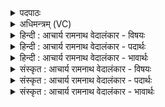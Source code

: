 <details><summary>पदपाठः</summary>

अ꣡बो꣢꣯धि। अ꣣ग्निः꣢। ज्मः। उत्। ए꣣ति। सू꣡र्यः꣢꣯। वि। उ꣣षाः꣢। च꣣न्द्रा꣢। म꣣ही꣢। आ꣣वः। अर्चि꣡षा꣢। आ꣡यु꣢꣯क्षाताम्। अ꣣श्वि꣡ना꣢। या꣡त꣢꣯वे। र꣡थ꣢꣯म्। प्र। अ꣣सावीत्। देवः꣢। स꣣विता꣢। ज꣡ग꣢꣯त्। पृ꣡थ꣢꣯क्। १७५८।
</details>

<details><summary>अधिमन्त्रम् (VC)</summary>

- अश्विनौ
- दीर्घतमा औचथ्यः
- जगती
- निषादः
</details>

<details><summary>हिन्दी : आचार्य रामनाथ वेदालंकार - विषयः</summary>

प्रथम मन्त्र में प्रभातकाल का वर्णन करते हैं।
</details>

<details><summary>हिन्दी : आचार्य रामनाथ वेदालंकार - पदार्थः</summary>

पदार्थान्वयभाषाः -  (अग्निः) यज्ञाग्नि (अबोधि) यज्ञकुण्ड में प्रबुद्ध हुआ है। पूर्व दिशा में (ज्मः) क्षितिज से (सूर्यः) सूर्य (उदेति) उदित हो रहा है। (चन्द्रा) आह्लाददायिनी (मही) महती (उषाः) उषा (अर्चिषा) प्रभा के साथ (वि आवः) आविर्भूत हो गयी है। (अश्विना) प्राणापानों ने (यातवे) चलने के लिए (रथम्) शरीर-रथ को (आयुक्षाताम्) नियुक्त कर दिया है। (देवः) प्रकाशक (सविता) सूर्य ने (जगत्) जड़-चेतन जगत् को (पृथक्) अलग-अलग (प्रासावीत्) प्रकट कर दिया है ॥१॥ यहाँ स्वभावोक्ति अलङ्कार है ॥१॥
</details>

<details><summary>हिन्दी : आचार्य रामनाथ वेदालंकार - भावार्थः</summary>

भावार्थभाषाः -  प्रभात के रमणीय,स्वच्छ,स्फूर्तिदायक काल में सब स्त्री-पुरुषों को प्राणायाम की विधि से अष्टाङ्गयोग का अभ्यास करना चाहिए ॥१॥
</details>

<details><summary>संस्कृत : आचार्य रामनाथ वेदालंकार - विषयः</summary>

तत्रादौ प्रभातकालं वर्णयति।
</details>

<details><summary>संस्कृत : आचार्य रामनाथ वेदालंकार - पदार्थः</summary>

पदार्थान्वयभाषाः -  (अग्निः) यज्ञवह्निः (अबोधि) यज्ञकुण्डे प्रबुद्धोऽस्ति। प्राच्यां दिशि (ज्मः) पृथिव्याः। [ज्मा पृथिवीनामसु पठितम्। निघं० १।१। ज्मायाः इति प्राप्ते आकारलोपश्छान्दसः।] (सूर्यः) भास्करः (उदेति) उदयं भवति (चन्द्रा) आह्लादप्रदा (मही) महती (उषाः) प्रभातसन्ध्या (अर्चिषा) प्रभया (वि आवः) विवृतवती स्वात्मानम्। [विपूर्वाद् वृणोतेर्लुङि ‘मन्त्रे घसह्वर०’ अ० २।४।८० इति च्लेर्लुक्। ‘छन्दस्यपि दृश्यते’ अ० ६।४।७३ इत्यनजादित्वे आडागमः।] (अश्विना२) अश्विनौ प्राणापानौ (यातवे) यातुम्। [यातेस्तुमर्थे तवेन् प्रत्ययः।] (रथम्) देहशकटम् (आयुक्षाताम्) आयोजयताम्। (देवः) प्रकाशकः (सविता) आदित्यः (जगत्) जडचेतनात्मकं सर्वं संसारम् (पृथक्) विभक्तरूपेण (प्रासावीत्) आविर्भावितवान् ॥१॥३ अत्र स्वभावोक्तिरलङ्कारः ॥१॥
</details>

<details><summary>संस्कृत : आचार्य रामनाथ वेदालंकार - भावार्थः</summary>

भावार्थभाषाः -  प्रभातस्य रमणीये स्वच्छे स्फूर्तिप्रदायके काले सर्वैः स्त्रीपुरुषैः प्राणायामविधिनाऽष्टाङ्गो योगोऽभ्यसनीयः ॥१॥
</details>